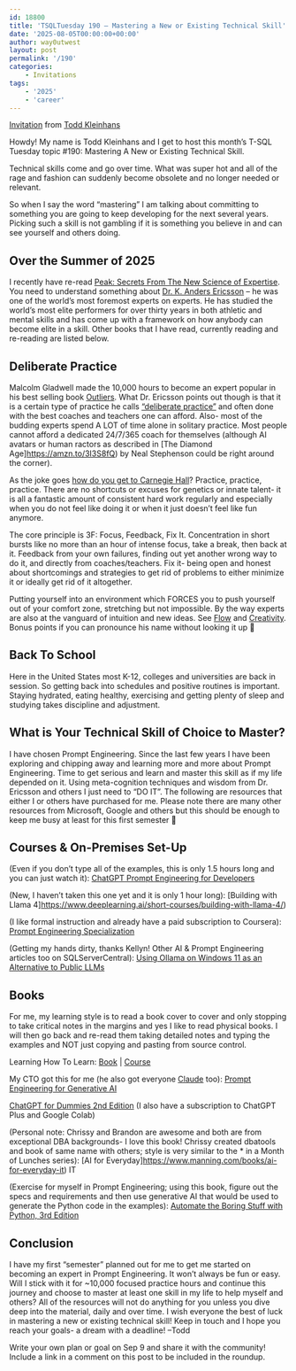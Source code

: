 ```yaml
---
id: 18800
title: 'TSQLTuesday 190 – Mastering a New or Existing Technical Skill'
date: '2025-08-05T00:00:00+00:00'
author: way0utwest
layout: post
permalink: '/190'
categories:
    - Invitations
tags:
    - '2025'
    - 'career'
---
```

[Invitation](https://toddkleinhans.wordpress.com/2025/09/02/t-sql-tuesday-190-mastering-a-new-or-existing-technical-skill/) from [Todd Kleinhans](https://toddkleinhans.wordpress.com/)

Howdy! My name is Todd Kleinhans and I get to host this month’s T-SQL Tuesday topic #190: Mastering A New or Existing Technical Skill.

Technical skills come and go over time. What was super hot and all of the rage and fashion can suddenly become obsolete and no longer needed or relevant.

So when I say the word “mastering” I am talking about committing to something you are going to keep developing for the next several years. Picking such a skill is not gambling if it is something you believe in and can see yourself and others doing.

## Over the Summer of 2025
I recently have re-read [Peak: Secrets From The New Science of Expertise](https://amzn.to/4lXpUS3). You need to understand something about [Dr. K. Anders Ericsson](https://en.wikipedia.org/wiki/K._Anders_Ericsson) – he was one of the world’s most foremost experts on experts. He has studied the world’s most elite performers for over thirty years in both athletic and mental skills and has come up with a framework on how anybody can become elite in a skill. Other books that I have read, currently reading and re-reading are listed below.

## Deliberate Practice
Malcolm Gladwell made the 10,000 hours to become an expert popular in his best selling book [Outliers](https://amzn.to/46jnKaI). What Dr. Ericsson points out though is that it is a certain type of practice he calls [“deliberate practice”](https://en.wikipedia.org/wiki/Practice_(learning_method)#Deliberate_practice) and often done with the best coaches and teachers one can afford. Also- most of the budding experts spend A LOT of time alone in solitary practice. Most people cannot afford a dedicated 24/7/365 coach for themselves (although AI avatars or human ractors as described in [The Diamond Age]https://amzn.to/3I3S8fQ) by Neal Stephenson could be right around the corner).

As the joke goes [how do you get to Carnegie Hall](https://www.carnegiehall.org/Explore/Articles/2020/04/10/The-Joke)? Practice, practice, practice. There are no shortcuts or excuses for genetics or innate talent- it is all a fantastic amount of consistent hard work regularly and especially when you do not feel like doing it or when it just doesn’t feel like fun anymore.

The core principle is 3F: Focus, Feedback, Fix It. Concentration in short bursts like no more than an hour of intense focus, take a break, then back at it. Feedback from your own failures, finding out yet another wrong way to do it, and directly from coaches/teachers. Fix it- being open and honest about shortcomings and strategies to get rid of problems to either minimize it or ideally get rid of it altogether.

Putting yourself into an environment which FORCES you to push yourself out of your comfort zone, stretching but not impossible. By the way experts are also at the vanguard of intuition and new ideas. See [Flow](https://amzn.to/3JHfCYO) and [Creativity](https://amzn.to/3HGwLkR). Bonus points if you can pronounce his name without looking it up 🙂

## Back To School
Here in the United States most K-12, colleges and universities are back in session. So getting back into schedules and positive routines is important. Staying hydrated, eating healthy, exercising and getting plenty of sleep and studying takes discipline and adjustment.

## What is Your Technical Skill of Choice to Master?
I have chosen Prompt Engineering. Since the last few years I have been exploring and chipping away and learning more and more about Prompt Engineering. Time to get serious and learn and master this skill as if my life depended on it. Using meta-cognition techniques and wisdom from Dr. Ericsson and others I just need to “DO IT”. The following are resources that either I or others have purchased for me. Please note there are many other resources from Microsoft, Google and others but this should be enough to keep me busy at least for this first semester 🙂

## Courses & On-Premises Set-Up
(Even if you don’t type all of the examples, this is only 1.5 hours long and you can just watch it): [ChatGPT Prompt Engineering for Developers](https://www.deeplearning.ai/short-courses/chatgpt-prompt-engineering-for-developers/)

(New, I haven’t taken this one yet and it is only 1 hour long): [Building with Llama 4]https://www.deeplearning.ai/short-courses/building-with-llama-4/)

(I like formal instruction and already have a paid subscription to Coursera): [Prompt Engineering Specialization](https://www.coursera.org/specializations/prompt-engineering)

(Getting my hands dirty, thanks Kellyn! Other AI & Prompt Engineering articles too on SQLServerCentral): [Using Ollama on Windows 11 as an Alternative to Public LLMs](https://www.sqlservercentral.com/editorials/using-ollama-on-windows-11-as-an-alternative-to-public-llms)

## Books
For me, my learning style is to read a book cover to cover and only stopping to take critical notes in the margins and yes I like to read physical books. I will then go back and re-read them taking detailed notes and typing the examples and NOT just copying and pasting from source control.

Learning How To Learn: [Book](https://www.amazon.com/Learn-Like-Pro-Science-Based-Anything/dp/1250799376) | [Course](https://www.coursera.org/learn/learning-how-to-learn)

My CTO got this for me (he also got everyone [Claude](https://en.wikipedia.org/wiki/Claude_(language_model)) too): [Prompt Engineering for Generative AI](https://www.oreilly.com/library/view/prompt-engineering-for/9781098153427/ch01.html)

[ChatGPT for Dummies 2nd Edition](https://www.amazon.com/ChatGPT-Dummies-Pam-Baker/dp/1394314450) (I also have a subscription to ChatGPT Plus and Google Colab)

(Personal note: Chrissy and Brandon are awesome and both are from exceptional DBA backgrounds- I love this book! Chrissy created dbatools and book of same name with others; style is very similar to the * in a Month of Lunches series): [AI for Everyday]https://www.manning.com/books/ai-for-everyday-it) IT

(Exercise for myself in Prompt Engineering; using this book, figure out the specs and requirements and then use generative AI that would be used to generate the Python code in the examples): [Automate the Boring Stuff with Python, 3rd Edition](https://www.amazon.com/Automate-Boring-Stuff-Python-3rd/dp/1718503407)

## Conclusion

I have my first “semester” planned out for me to get me started on becoming an expert in Prompt Engineering. It won’t always be fun or easy. Will I stick with it for ~10,000 focused practice hours and continue this journey and choose to master at least one skill in my life to help myself and others? All of the resources will not do anything for you unless you dive deep into the material, daily and over time. I wish everyone the best of luck in mastering a new or existing technical skill! Keep in touch and I hope you reach your goals- a dream with a deadline! –Todd

Write your own plan or goal on Sep 9 and share it with the community! Include a link in a comment on this post to be included in the roundup.